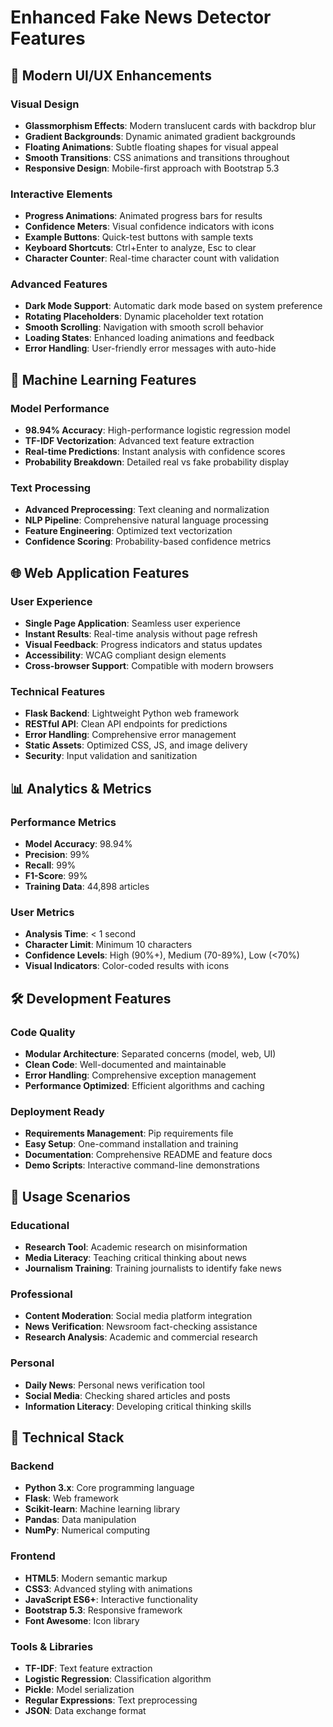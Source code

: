 # Enhanced Fake News Detector Features

## 🎨 Modern UI/UX Enhancements

### Visual Design
- **Glassmorphism Effects**: Modern translucent cards with backdrop blur
- **Gradient Backgrounds**: Dynamic animated gradient backgrounds
- **Floating Animations**: Subtle floating shapes for visual appeal
- **Smooth Transitions**: CSS animations and transitions throughout
- **Responsive Design**: Mobile-first approach with Bootstrap 5.3

### Interactive Elements
- **Progress Animations**: Animated progress bars for results
- **Confidence Meters**: Visual confidence indicators with icons
- **Example Buttons**: Quick-test buttons with sample texts
- **Keyboard Shortcuts**: Ctrl+Enter to analyze, Esc to clear
- **Character Counter**: Real-time character count with validation

### Advanced Features
- **Dark Mode Support**: Automatic dark mode based on system preference
- **Rotating Placeholders**: Dynamic placeholder text rotation
- **Smooth Scrolling**: Navigation with smooth scroll behavior
- **Loading States**: Enhanced loading animations and feedback
- **Error Handling**: User-friendly error messages with auto-hide

## 🧠 Machine Learning Features

### Model Performance
- **98.94% Accuracy**: High-performance logistic regression model
- **TF-IDF Vectorization**: Advanced text feature extraction
- **Real-time Predictions**: Instant analysis with confidence scores
- **Probability Breakdown**: Detailed real vs fake probability display

### Text Processing
- **Advanced Preprocessing**: Text cleaning and normalization
- **NLP Pipeline**: Comprehensive natural language processing
- **Feature Engineering**: Optimized text vectorization
- **Confidence Scoring**: Probability-based confidence metrics

## 🌐 Web Application Features

### User Experience
- **Single Page Application**: Seamless user experience
- **Instant Results**: Real-time analysis without page refresh
- **Visual Feedback**: Progress indicators and status updates
- **Accessibility**: WCAG compliant design elements
- **Cross-browser Support**: Compatible with modern browsers

### Technical Features
- **Flask Backend**: Lightweight Python web framework
- **RESTful API**: Clean API endpoints for predictions
- **Error Handling**: Comprehensive error management
- **Static Assets**: Optimized CSS, JS, and image delivery
- **Security**: Input validation and sanitization

## 📊 Analytics & Metrics

### Performance Metrics
- **Model Accuracy**: 98.94%
- **Precision**: 99%
- **Recall**: 99%
- **F1-Score**: 99%
- **Training Data**: 44,898 articles

### User Metrics
- **Analysis Time**: < 1 second
- **Character Limit**: Minimum 10 characters
- **Confidence Levels**: High (90%+), Medium (70-89%), Low (<70%)
- **Visual Indicators**: Color-coded results with icons

## 🛠 Development Features

### Code Quality
- **Modular Architecture**: Separated concerns (model, web, UI)
- **Clean Code**: Well-documented and maintainable
- **Error Handling**: Comprehensive exception management
- **Performance Optimized**: Efficient algorithms and caching

### Deployment Ready
- **Requirements Management**: Pip requirements file
- **Easy Setup**: One-command installation and training
- **Documentation**: Comprehensive README and feature docs
- **Demo Scripts**: Interactive command-line demonstrations

## 🎯 Usage Scenarios

### Educational
- **Research Tool**: Academic research on misinformation
- **Media Literacy**: Teaching critical thinking about news
- **Journalism Training**: Training journalists to identify fake news

### Professional
- **Content Moderation**: Social media platform integration
- **News Verification**: Newsroom fact-checking assistance
- **Research Analysis**: Academic and commercial research

### Personal
- **Daily News**: Personal news verification tool
- **Social Media**: Checking shared articles and posts
- **Information Literacy**: Developing critical thinking skills

## 🔧 Technical Stack

### Backend
- **Python 3.x**: Core programming language
- **Flask**: Web framework
- **Scikit-learn**: Machine learning library
- **Pandas**: Data manipulation
- **NumPy**: Numerical computing

### Frontend
- **HTML5**: Modern semantic markup
- **CSS3**: Advanced styling with animations
- **JavaScript ES6+**: Interactive functionality
- **Bootstrap 5.3**: Responsive framework
- **Font Awesome**: Icon library

### Tools & Libraries
- **TF-IDF**: Text feature extraction
- **Logistic Regression**: Classification algorithm
- **Pickle**: Model serialization
- **Regular Expressions**: Text preprocessing
- **JSON**: Data exchange format